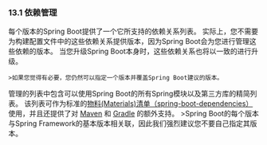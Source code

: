 ### 13.1 依赖管理

每个版本的Spring Boot提供了一个它所支持的依赖关系列表。 实际上，您不需要为构建配置文件中的这些依赖关系提供版本，因为Spring Boot会为您进行管理这些依赖的版本。 当您升级Spring Boot本身时，这些依赖关系也将以一致的进行升级。

    >如果您觉得有必要，您仍然可以指定一个版本并覆盖Spring Boot建议的版本。
    
   管理的列表中包含可以使用Spring Boot的所有Spring模块以及第三方库的精简列表。 该列表可作为标准的[物料(Materials)清单（spring-boot-dependencies）](http://docs.spring.io/spring-boot/docs/1.5.2.RELEASE/reference/htmlsingle/#using-boot-maven-without-a-parent)使用，并且还提供了对 [Maven](http://docs.spring.io/spring-boot/docs/1.5.2.RELEASE/reference/htmlsingle/#using-boot-maven-parent-pom) 和 [Gradle](http://docs.spring.io/spring-boot/docs/1.5.2.RELEASE/reference/htmlsingle/#build-tool-plugins-gradle-dependency-management) 的额外支持。
       >Spring Boot的每个版本与Spring Framework的基本版本相关联，因此我们强烈建议您不要自己指定其版本。